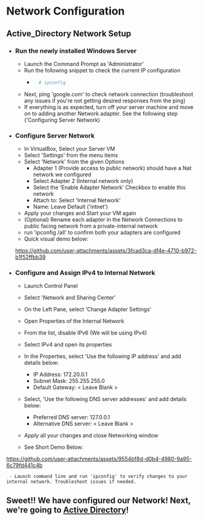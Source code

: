 # Network Configuration

## Active_Directory Network Setup

* ### Run the newly installed Windows Server
    - Launch the Command Prompt as 'Administrator'
    -  Run the following snippet to check the current IP configuration
        - ```bash
            # ipconfig
    - Next, ping 'google.com' to check network connection (troubleshoot any issues if you're not getting desired responses from the ping)
    - If everything is as expected, turn off your server machine and move on to adding another Network adapter. See the following step ('Configuring Server Network)

* ### Configure Server Network
    - In VirtualBox, Select your Server VM
    -  Select 'Settings' from the menu items
    - Select 'Network' from the given Options
        - Adapter 1 (Provide access to public network) should have a Nat network we configured
        - Select Adapter 2 (Internal network only)
        - Select the 'Enable Adapter Network' Checkbox to enable this network
        - Attach to: Select 'Internal Network'
        - Name: Leave Default ('intnet')
    - Apply your changes and Start your VM again
    - (Optional) Rename each adapter in the Network Connections to public facing network from a private-internal network
    - run 'ipconfig /all' to confirm both your adapters are configured
    - Quick visual demo below:

    https://github.com/user-attachments/assets/3fcad3ca-df4e-4710-b972-b1f52ffbb39

* ### Configure and Assign IPv4 to Internal Network
    - Launch Control Panel
    - Select 'Network and Sharing Center'
    - On the Left Pane, select 'Change Adapter Settings'
    - Open Properties of the Internal Network
    - From the list, disable IPv6 (We will be using IPv4)
    - Select IPv4 and open its properties
    - In the Properties, select 'Use the following IP address' and add details below:
        - IP Address: 172.20.0.1
        - Subnet Mask: 255.255.255.0
        - Default Gateway: < Leave Blank >

    - Select, 'Use the following DNS server addresses' and add details below:
        - Preferred DNS server: 127.0.0.1
        - Alternative DNS server: < Leave Blank >

    - Apply all your changes and close Networking window
    - See Short Demo Below:

https://github.com/user-attachments/assets/9554bf8d-d0b4-4980-9a95-6c79fd441c4b

     - Launch command line and run 'ipconfig' to verify changes to your internal network. Troubleshoot issues if needed. 

## Sweet!! We have configured our Network! Next, we're going to <a href="https://github.com/KwaneleKhumalo/active_directory/blob/master/Active_Directory/AD.md" target="_blank">Active Directory</a>!
    


